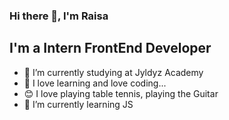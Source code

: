 ### Hi there 👋, I'm Raisa

## I'm a Intern FrontEnd Developer 

- 🔭 I’m currently studying at Jyldyz Academy
- 👯 I love learning and love coding...
- 😊 I love playing table tennis, playing the Guitar
- 🌱 I’m currently learning JS





